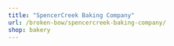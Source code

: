 ```yaml
---
title: "SpencerCreek Baking Company"
url: /broken-bow/spencercreek-baking-company/
shop: bakery
---
```

